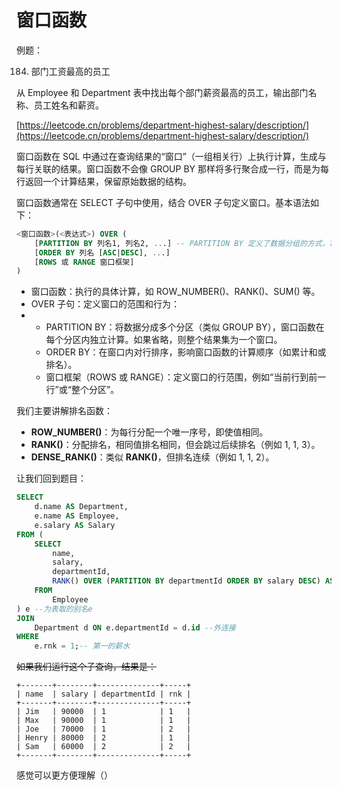 # 窗口函数

例题：

184. 部门工资最高的员工

从 Employee 和 Department 表中找出每个部门薪资最高的员工，输出部门名称、员工姓名和薪资。

[https://leetcode.cn/problems/department-highest-salary/description/](https://leetcode.cn/problems/department-highest-salary/description/)

窗口函数在 SQL 中通过在查询结果的“窗口”（一组相关行）上执行计算，生成与每行关联的结果。窗口函数不会像 GROUP BY 那样将多行聚合成一行，而是为每行返回一个计算结果，保留原始数据的结构。

窗口函数通常在 SELECT 子句中使用，结合 OVER 子句定义窗口。基本语法如下：

```sql
<窗口函数>(<表达式>) OVER (
    [PARTITION BY 列名1, 列名2, ...] -- PARTITION BY 定义了数据分组的方式，将结果集分成多个分区，分区里面进行细化比较
    [ORDER BY 列名 [ASC|DESC], ...]
    [ROWS 或 RANGE 窗口框架]
)
```

* 窗口函数：执行的具体计算，如 ROW_NUMBER()、RANK()、SUM() 等。
* OVER 子句：定义窗口的范围和行为：
* * PARTITION BY：将数据分成多个分区（类似 GROUP BY），窗口函数在每个分区内独立计算。如果省略，则整个结果集为一个窗口。
  * ORDER BY：在窗口内对行排序，影响窗口函数的计算顺序（如累计和或排名）。
  * 窗口框架（ROWS 或 RANGE）：定义窗口的行范围，例如“当前行到前一行”或“整个分区”。

我们主要讲解排名函数：

* **ROW_NUMBER()**：为每行分配一个唯一序号，即使值相同。
* **RANK()**：分配排名，相同值排名相同，但会跳过后续排名（例如 1, 1, 3）。
* **DENSE_RANK()**：类似 **RANK()**，但排名连续（例如 1, 1, 2）。

让我们回到题目：

```sql
SELECT 
    d.name AS Department,
    e.name AS Employee,
    e.salary AS Salary
FROM (
    SELECT 
        name,
        salary,
        departmentId,
        RANK() OVER (PARTITION BY departmentId ORDER BY salary DESC) AS rnk -- 每行增加一个 rnk 列表示排名
    FROM 
        Employee
) e --为表取的别名e
JOIN 
    Department d ON e.departmentId = d.id --外连接
WHERE 
    e.rnk = 1;-- 第一的薪水
```

~~如果我们运行这个子查询，结果是：~~

```*
+-------+--------+--------------+-----+
| name  | salary | departmentId | rnk |
+-------+--------+--------------+-----+
| Jim   | 90000  | 1            | 1   |
| Max   | 90000  | 1            | 1   |
| Joe   | 70000  | 1            | 2   |
| Henry | 80000  | 2            | 1   |
| Sam   | 60000  | 2            | 2   |
+-------+--------+--------------+-----+
```

感觉可以更方便理解（）
